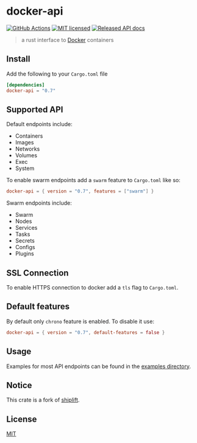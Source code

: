 # docker-api

[![GitHub Actions](https://github.com/wojciechkepka/docker-api-rs/workflows/Main/badge.svg)](https://github.com/wojciechkepka/docker-api-rs/actions) [![MIT licensed](https://img.shields.io/badge/license-MIT-blue.svg)](./LICENSE) [![Released API docs](https://docs.rs/docker-api/badge.svg)](http://docs.rs/docker-api)

> a rust interface to [Docker](https://www.docker.com/) containers

## Install

Add the following to your `Cargo.toml` file

```toml
[dependencies]
docker-api = "0.7"
```

## Supported API
Default endpoints include:
 - Containers
 - Images
 - Networks
 - Volumes
 - Exec
 - System

To enable swarm endpoints add a `swarm` feature to `Cargo.toml` like so:
```toml
docker-api = { version = "0.7", features = ["swarm"] }
```

Swarm endpoints include:
 - Swarm
 - Nodes
 - Services
 - Tasks
 - Secrets
 - Configs
 - Plugins

## SSL Connection

To enable HTTPS connection to docker add a `tls` flag to `Cargo.toml`.

## Default features

By default only `chrono` feature is enabled. To disable it use:
```toml
docker-api = { version = "0.7", default-features = false }
```

## Usage

Examples for most API endpoints can be found in the [examples directory](https://github.com/wojciechkepka/docker-api-rs/tree/master/examples).


## Notice
This crate is a fork of [shiplift](https://github.com/softprops/shiplift).

## License
[MIT](https://raw.githubusercontent.com/wojciechkepka/docker-api-rs/master/LICENSE)
